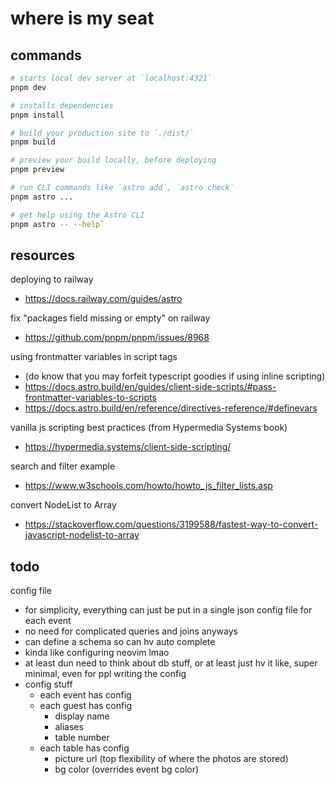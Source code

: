 # where is my seat

## commands

```bash
# starts local dev server at `localhost:4321`
pnpm dev

# installs dependencies
pnpm install

# build your production site to `./dist/`
pnpm build

# preview your build locally, before deploying
pnpm preview

# run CLI commands like `astro add`, `astro check`
pnpm astro ...

# get help using the Astro CLI
pnpm astro -- --help`
```

## resources

deploying to railway
- https://docs.railway.com/guides/astro

fix "packages field missing or empty" on railway
- https://github.com/pnpm/pnpm/issues/8968

using frontmatter variables in script tags
- (do know that you may forfeit typescript goodies if using inline scripting)
- https://docs.astro.build/en/guides/client-side-scripts/#pass-frontmatter-variables-to-scripts
- https://docs.astro.build/en/reference/directives-reference/#definevars

vanilla js scripting best practices (from Hypermedia Systems book)
- https://hypermedia.systems/client-side-scripting/

search and filter example
- https://www.w3schools.com/howto/howto_js_filter_lists.asp

convert NodeList to Array
- https://stackoverflow.com/questions/3199588/fastest-way-to-convert-javascript-nodelist-to-array

## todo

config file
- for simplicity, everything can just be put in a single json config file for each event
- no need for complicated queries and joins anyways
- can define a schema so can hv auto complete
- kinda like configuring neovim lmao
- at least dun need to think about db stuff, or at least just hv it like, super minimal, even for ppl writing the config
- config stuff
    - each event has config
    - each guest has config
        - display name
        - aliases
        - table number
    - each table has config
        - picture url (top flexibility of where the photos are stored)
        - bg color (overrides event bg color)
